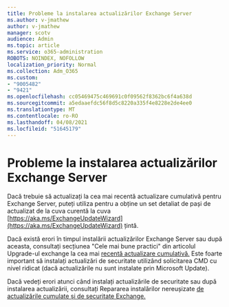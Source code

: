 ```yaml
---
title: Probleme la instalarea actualizărilor Exchange Server
ms.author: v-jmathew
author: v-jmathew
manager: scotv
audience: Admin
ms.topic: article
ms.service: o365-administration
ROBOTS: NOINDEX, NOFOLLOW
localization_priority: Normal
ms.collection: Adm_O365
ms.custom:
- "9005482"
- "9421"
ms.openlocfilehash: cc05469475c469691c0f09562f8362bc6f4a638d
ms.sourcegitcommit: a5edaaefdc56f8d5c8220a335f4e8228e2de4ee0
ms.translationtype: MT
ms.contentlocale: ro-RO
ms.lasthandoff: 04/08/2021
ms.locfileid: "51645179"
---
```

# <a name="issues-when-installing-exchange-server-updates"></a>Probleme la instalarea actualizărilor Exchange Server

Dacă trebuie să actualizați la cea mai recentă actualizare cumulativă pentru Exchange Server, puteți utiliza pentru a obține un set detaliat de pași de actualizat de la cuva curentă la cuva [https://aka.ms/ExchangeUpdateWizard](https://aka.ms/ExchangeUpdateWizard) țintă.

Dacă există erori în timpul instalării actualizărilor Exchange Server sau după aceasta, consultați secțiunea "Cele mai bune practici" din articolul Upgrade-ul exchange la cea mai [recentă actualizare cumulativă.](https://docs.microsoft.com/Exchange/plan-and-deploy/install-cumulative-updates) Este foarte important să instalați actualizări de securitate utilizând solicitarea CMD cu nivel ridicat (dacă actualizările nu sunt instalate prin Microsoft Update).

Dacă vedeți erori atunci când instalați actualizările de securitate sau după instalarea actualizării, consultați Repararea instalărilor nereușizate [de actualizările cumulate și de securitate Exchange.](https://aka.ms/exupdatefaq)
